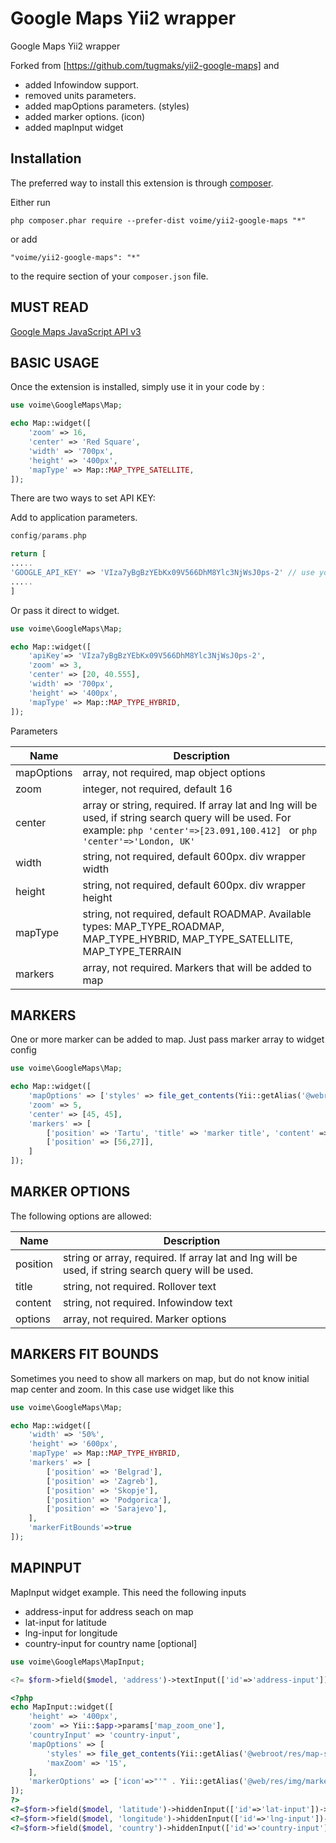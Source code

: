 Google Maps Yii2 wrapper
========================
Google Maps Yii2 wrapper

Forked from [https://github.com/tugmaks/yii2-google-maps] and
  * added Infowindow support.
  * removed units parameters.
  * added mapOptions parameters. (styles)
  * added marker options. (icon)
  * added mapInput widget

Installation
------------

The preferred way to install this extension is through [composer](http://getcomposer.org/download/).

Either run

```
php composer.phar require --prefer-dist voime/yii2-google-maps "*"
```

or add

```
"voime/yii2-google-maps": "*"
```

to the require section of your `composer.json` file.


MUST READ
-----
[Google Maps JavaScript API v3](https://developers.google.com/maps/documentation/javascript/reference)

BASIC USAGE
-----
Once the extension is installed, simply use it in your code by  :

```php
use voime\GoogleMaps\Map;

echo Map::widget([
    'zoom' => 16,
    'center' => 'Red Square',
    'width' => '700px',
    'height' => '400px',
    'mapType' => Map::MAP_TYPE_SATELLITE,
]);
```

There are two ways to set API KEY:

Add to application parameters.
```php
config/params.php

return [
.....
'GOOGLE_API_KEY' => 'VIza7yBgBzYEbKx09V566DhM8Ylc3NjWsJ0ps-2' // use your own api key
.....
]
```
Or pass it direct to widget.

```php
use voime\GoogleMaps\Map;

echo Map::widget([
    'apiKey'=> 'VIza7yBgBzYEbKx09V566DhM8Ylc3NjWsJ0ps-2',
    'zoom' => 3,
    'center' => [20, 40.555],
    'width' => '700px',
    'height' => '400px',
    'mapType' => Map::MAP_TYPE_HYBRID,
]);
```

Parameters

| Name  | Description |
| ------------- | ------------- |
| mapOptions  | array, not required, map object options |
| zoom  | integer, not required, default 16 |
| center  | array or string, required. If array lat and lng will be used, if string search query will be used. For example: ```php 'center'=>[23.091,100.412] ``` or ```php 'center'=>'London, UK' ``` |
| width | string, not required, default 600px. div wrapper width |
| height | string, not required, default 600px. div wrapper height |
| mapType | string, not required, default ROADMAP. Available types: MAP_TYPE_ROADMAP, MAP_TYPE_HYBRID, MAP_TYPE_SATELLITE, MAP_TYPE_TERRAIN |
| markers | array, not required. Markers that will be added to map|

MARKERS
-----

One or more marker can be added to map. Just pass marker array to widget config

```php
use voime\GoogleMaps\Map;

echo Map::widget([
    'mapOptions' => ['styles' => file_get_contents(Yii::getAlias('@webroot/res/map-styles.json'))],
    'zoom' => 5,
    'center' => [45, 45],
    'markers' => [
        ['position' => 'Tartu', 'title' => 'marker title', 'content' => 'InfoWindow content', 'options' => ["icon" => "'https://developers.google.com/maps/documentation/javascript/examples/full/images/beachflag.png'"]],
        ['position' => [56,27]],
    ]
]);
````

MARKER OPTIONS
-----

The following options are allowed:

| Name  | Description |
| ------------- | ------------- |
| position  | string or array, required. If array lat and lng will be used, if string search query will be used. |
| title  | string, not required. Rollover text |
| content  | string, not required. Infowindow text |
| options  | array, not required. Marker options |

MARKERS FIT BOUNDS
-----

Sometimes you need to show all markers on map, but do not know initial map center and zoom. In this case use widget like this

```php
use voime\GoogleMaps\Map;

echo Map::widget([
    'width' => '50%',
    'height' => '600px',
    'mapType' => Map::MAP_TYPE_HYBRID,
    'markers' => [
        ['position' => 'Belgrad'],
        ['position' => 'Zagreb'],
        ['position' => 'Skopje'],
        ['position' => 'Podgorica'],
        ['position' => 'Sarajevo'],
    ],
    'markerFitBounds'=>true
]);
```

MAPINPUT
-----

MapInput widget example. This need the following inputs
  * address-input for address seach on map
  * lat-input for latitude
  * lng-input for longitude
  * country-input for country name [optional]


```php
use voime\GoogleMaps\MapInput;

<?= $form->field($model, 'address')->textInput(['id'=>'address-input']) ?>

<?php
echo MapInput::widget([
    'height' => '400px',
    'zoom' => Yii::$app->params['map_zoom_one'],
    'countryInput' => 'country-input',
    'mapOptions' => [
        'styles' => file_get_contents(Yii::getAlias('@webroot/res/map-styles.json')),
        'maxZoom' => '15',
    ],
    'markerOptions' => ['icon'=>"'" . Yii::getAlias('@web/res/img/marker.png') . "'"],
]);
?>
<?=$form->field($model, 'latitude')->hiddenInput(['id'=>'lat-input'])->label(false) ?>
<?=$form->field($model, 'longitude')->hiddenInput(['id'=>'lng-input'])->label(false) ?>
<?=$form->field($model, 'country')->hiddenInput(['id'=>'country-input'])->label(false) ?>
````
